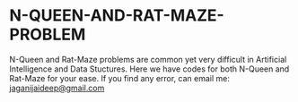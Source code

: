 # N-QUEEN-AND-RAT-MAZE-PROBLEM

N-Queen and Rat-Maze problems are common yet very difficult in Artificial Intelligence and Data Stuctures. Here we have codes for both N-Queen and Rat-Maze for your ease. If you find any error, can email me: jaganijaideep@gmail.com

